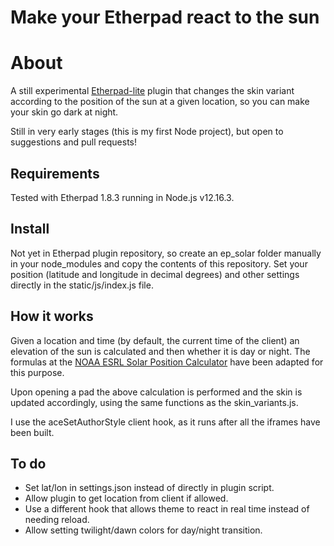 # Make your Etherpad react to the sun

# About

A still experimental [Etherpad-lite](https://github.com/ether/etherpad-lite) plugin that changes the skin variant according to the position of the sun at a given location, so you can make your skin go dark at night.

Still in very early stages (this is my first Node project), but open to suggestions and pull requests!

## Requirements

Tested with Etherpad 1.8.3 running in Node.js v12.16.3.

## Install

Not yet in Etherpad plugin repository, so create an ep_solar folder manually in your node_modules and copy the contents of this repository. Set your position (latitude and longitude in decimal degrees) and other settings directly in the static/js/index.js file.

## How it works

Given a location and time (by default, the current time of the client) an elevation of the sun is calculated and then whether it is day or night. The formulas at the [NOAA ESRL Solar Position Calculator](https://www.esrl.noaa.gov/gmd/grad/solcalc/azel.html) have been adapted for this purpose.

Upon opening a pad the above calculation is performed and the skin is updated accordingly, using the same functions as the skin_variants.js.

I use the aceSetAuthorStyle client hook, as it runs after all the iframes have been built.

## To do

- Set lat/lon in settings.json instead of directly in plugin script.
- Allow plugin to get location from client if allowed.
- Use a different hook that allows theme to react in real time instead of needing reload.
- Allow setting twilight/dawn colors for day/night transition.

